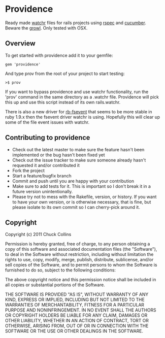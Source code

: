 Providence
==========

Ready made [watchr](https://github.com/mynyml/watchr) files for rails projects using [rspec](https://github.com/rspec/rspec) and [cucumber](https://github.com/aslakhellesoy/cucumber).  Beware the [growl](http://growl.info/).  Only tested with OSX.

Overview
--------

To get started with providence add it to your gemfile:

    gem 'providence'

And type prov from the root of your project to start testing:

    >$ prov
  
If you want to bypass providence and use watchr functionality, run the 'prov' command in the same directory as a .watchr file.  Providence will pick this up and use this script instead of its own rails.watchr.

There is also a new driver for [rb-fsevent](https://github.com/thibaudgg/rb-fsevent) that seems to be more stable in ruby 1.9.x then the fsevent driver watchr is using.  Hopefully this will clear up some of the file event issues with watchr.

Contributing to providence
--------------------------
 
* Check out the latest master to make sure the feature hasn't been implemented or the bug hasn't been fixed yet
* Check out the issue tracker to make sure someone already hasn't requested it and/or contributed it
* Fork the project
* Start a feature/bugfix branch
* Commit and push until you are happy with your contribution
* Make sure to add tests for it. This is important so I don't break it in a future version unintentionally.
* Please try not to mess with the Rakefile, version, or history. If you want to have your own version, or is otherwise necessary, that is fine, but please isolate to its own commit so I can cherry-pick around it.

Copyright
---------

Copyright (c) 2011 Chuck Collins

Permission is hereby granted, free of charge, to any person obtaining
a copy of this software and associated documentation files (the
"Software"), to deal in the Software without restriction, including
without limitation the rights to use, copy, modify, merge, publish,
distribute, sublicense, and/or sell copies of the Software, and to
permit persons to whom the Software is furnished to do so, subject to
the following conditions:

The above copyright notice and this permission notice shall be
included in all copies or substantial portions of the Software.

THE SOFTWARE IS PROVIDED "AS IS", WITHOUT WARRANTY OF ANY KIND,
EXPRESS OR IMPLIED, INCLUDING BUT NOT LIMITED TO THE WARRANTIES OF
MERCHANTABILITY, FITNESS FOR A PARTICULAR PURPOSE AND
NONINFRINGEMENT. IN NO EVENT SHALL THE AUTHORS OR COPYRIGHT HOLDERS BE
LIABLE FOR ANY CLAIM, DAMAGES OR OTHER LIABILITY, WHETHER IN AN ACTION
OF CONTRACT, TORT OR OTHERWISE, ARISING FROM, OUT OF OR IN CONNECTION
WITH THE SOFTWARE OR THE USE OR OTHER DEALINGS IN THE SOFTWARE.

